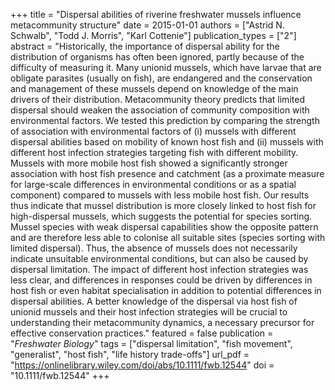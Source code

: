 +++
title = "Dispersal abilities of riverine freshwater mussels influence metacommunity structure"
date = 2015-01-01
authors = ["Astrid N. Schwalb", "Todd J. Morris", "Karl Cottenie"]
publication_types = ["2"]
abstract = "Historically, the importance of dispersal ability for the distribution of organisms has often been ignored, partly because of the difficulty of measuring it. Many unionid mussels, which have larvae that are obligate parasites (usually on fish), are endangered and the conservation and management of these mussels depend on knowledge of the main drivers of their distribution. Metacommunity theory predicts that limited dispersal should weaken the association of community composition with environmental factors. We tested this prediction by comparing the strength of association with environmental factors of (i) mussels with different dispersal abilities based on mobility of known host fish and (ii) mussels with different host infection strategies targeting fish with different mobility. Mussels with more mobile host fish showed a significantly stronger association with host fish presence and catchment (as a proximate measure for large-scale differences in environmental conditions or as a spatial component) compared to mussels with less mobile host fish. Our results thus indicate that mussel distribution is more closely linked to host fish for high-dispersal mussels, which suggests the potential for species sorting. Mussel species with weak dispersal capabilities show the opposite pattern and are therefore less able to colonise all suitable sites (species sorting with limited dispersal). Thus, the absence of mussels does not necessarily indicate unsuitable environmental conditions, but can also be caused by dispersal limitation. The impact of different host infection strategies was less clear, and differences in responses could be driven by differences in host fish or even habitat specialisation in addition to potential differences in dispersal abilities. A better knowledge of the dispersal via host fish of unionid mussels and their host infection strategies will be crucial to understanding their metacommunity dynamics, a necessary precursor for effective conservation practices."
featured = false
publication = "*Freshwater Biology*"
tags = ["dispersal limitation", "fish movement", "generalist", "host fish", "life history trade-offs"]
url_pdf = "https://onlinelibrary.wiley.com/doi/abs/10.1111/fwb.12544"
doi = "10.1111/fwb.12544"
+++

